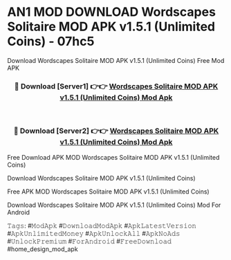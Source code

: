 # AN1 MOD DOWNLOAD Wordscapes Solitaire MOD APK v1.5.1 (Unlimited Coins) - 07hc5
Download Wordscapes Solitaire MOD APK v1.5.1 (Unlimited Coins) Free Mod APK

<div align="center">
<h3>🔴 Download [Server1] 👉👉 <a href="https://apk-comot.site?title=Wordscapes_Solitaire_MOD_APK_v1.5.1_(Unlimited_Coins)">Wordscapes Solitaire MOD APK v1.5.1 (Unlimited Coins) Mod Apk</a></h3><br>

<h3>🔴 Download [Server2] 👉👉 <a href="https://apk-comot.site?title=Wordscapes_Solitaire_MOD_APK_v1.5.1_(Unlimited_Coins)">Wordscapes Solitaire MOD APK v1.5.1 (Unlimited Coins) Mod Apk</a></h3>
</div>


Free Download APK MOD Wordscapes Solitaire MOD APK v1.5.1 (Unlimited Coins)

Download Wordscapes Solitaire MOD APK v1.5.1 (Unlimited Coins) 

Free APK MOD Wordscapes Solitaire MOD APK v1.5.1 (Unlimited Coins) 

Download Wordscapes Solitaire MOD APK v1.5.1 (Unlimited Coins) Mod For Android

𝚃𝚊𝚐𝚜: #𝙼𝚘𝚍𝙰𝚙𝚔 #𝙳𝚘𝚠𝚗𝚕𝚘𝚊𝚍𝙼𝚘𝚍𝙰𝚙𝚔 #𝙰𝚙𝚔𝙻𝚊𝚝𝚎𝚜𝚝𝚅𝚎𝚛𝚜𝚒𝚘𝚗 #𝙰𝚙𝚔𝚄𝚗𝚕𝚒𝚖𝚒𝚝𝚎𝚍𝙼𝚘𝚗𝚎𝚢 #𝙰𝚙𝚔𝚄𝚗𝚕𝚘𝚌𝚔𝙰𝚕𝚕 #𝙰𝚙𝚔𝙽𝚘𝙰𝚍𝚜 #𝚄𝚗𝚕𝚘𝚌𝚔𝙿𝚛𝚎𝚖𝚒𝚞𝚖 #𝙵𝚘𝚛𝙰𝚗𝚍𝚛𝚘𝚒𝚍 #𝙵𝚛𝚎𝚎𝙳𝚘𝚠𝚗𝚕𝚘𝚊𝚍 #home_design_mod_apk